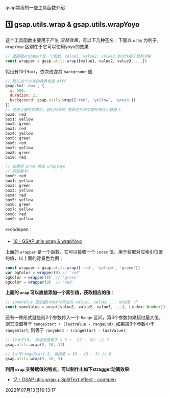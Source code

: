gsap常用的一些工具函数介绍



## 1️⃣ gsap.utils.wrap & gsap.utils.wrapYoyo

这个工具函数主要用于产生 *交替效果*，有以下几种签名：下面以 `wrap` 为例子，`wrapYoyo` 区别在于它可以使用yoyo的效果

```js
// 返回值wrappper是一个函数，value1, value2, value3 依次作用于目标对象
const wrapper = gasp.utils.wrap([value1, value2, value3, ...])
```

假设有10个box，依次改变其 `background` 值

```js
// 默认10个小球的背景色是 #fff
gsap.to('.box', {
  x: 500,
  duration: 2,
  background: gsap.utils.wrap(['red', 'yellow', 'green'])
})
// 使用上面的效果后，我们将发现 背景色依次交替作用在小球身上
box0: red
box1: yellow
box2: green
box3: red
box4: yellow
box5: green
box6: red
box7: yellow
box8: green
box9: red

// 如果将 wrap 换成 wrapYoyo
// 则效果为
box0: red
box1: yellow
box2: green
box3: yellow
box4: red
box5: yellow
box6: green
box7: yellow
box8: red
box9: yellow
```
✏️codepen：
 - [16 - GSAP utils wrap & wrapYoyo](https://codepen.io/JamesSawyer/pen/XWEjqBp)

上面的 `wrapper` 是一个函数，它可以接收一个 `index` 值，用于获取对应索引位置的值，以上面的背景色为例：

```js
const wrapper = gsap.utils.wrap(['red', 'yellow', 'green'])
var bgColor = wrapper(0) // 'red'
bgColor = wrapper(8)  // 'green'
bgColor = wrapper(9)  // 'red'
```

**上面的 `wrap` 可以直接添加一个索引值，获取相应的值**：

```js
// someValue 是依据index计算出的 value1, value2 ... 中的某一个
const someValue = wrap([value1, value2, value3, ...], [index: Number])
```

还有一种形式就是前2个参数传入一个 `Range` 区间，第3个参数如果超过最大值，则其取值等于 `rangeStart + (lastValue - rangeEnd)`; 如果第3个参数小于 `rangeStart`, 则等于 `rangeEnd - (rangeStart - lastValue)`: 

```js
// 12大于10， 则返回值等于 = 5 + （12 - 10） // 7
gsap.utils.wrap(5, 10, 12)

// 3小于rangeStart 5, 返回值 = 10 - (5 - 3) // 8
gsap.utils.wrap(5, 10, 3)
```

**利用 `wrap` 交替赋值的特点，可以制作出如下stragger动画效果**:

- [17 - GSAP utils wrap + SplitText effect - codepen](https://codepen.io/JamesSawyer/pen/dympeQe)

2022年07月13日16:13:17
